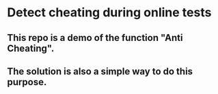 # Detect cheating during online tests
## This repo is a demo of the function "Anti Cheating".
## The solution is also a simple way to do this purpose.
